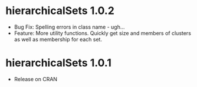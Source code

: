 # hierarchicalSets 1.0.2

* Bug Fix: Spelling errors in class name - ugh...
* Feature: More utility functions. Quickly get size and members of clusters as 
well as membership for each set.

# hierarchicalSets 1.0.1

* Release on CRAN

